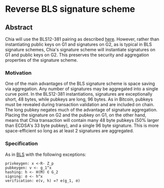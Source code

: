 # Reverse BLS signature scheme

## Abstract

Chia will use the BLS12-381 pairing as described [here](https://github.com/ebfull/pairing/tree/master/src/bls12_381). However, rather than instantiating public keys on G1 and signatures on G2, as is typical in BLS signature schemes, Chia's signature scheme will instantiate signatures on G1 and public keys on G2. This preserves the security and aggregation properties of the signature scheme.

### Motivation

One of the main advantages of the BLS signature scheme is space saving via aggregation. Any number of signatures may be aggregated into a single curve point. In the BLS12-381 instantiations, signatures are exceptionally short, 48 bytes, while pubkeys are long, 96 bytes. As in Bitcoin, pubkeys must be revealed during transaction validation and are included on chain. The long pubkey negates much of the advantage of signature aggregation. Placing the signature on G2 and the pubkey on G1, on the other hand, means that Chia transaction will contain many 48 byte pubkeys (50% larger than ECDSA's 33 byte pubkey), and a single 96 byte signature. This is more space-efficient so long as at least 2 signatures are aggregated.

### Specification

As in [BLS](https://cseweb.ucsd.edu/~hovav/dist/sigs.pdf) with the following exceptions:

```
privkeygen: x <-R- Z_p
pubkeygen: v <- g_1^x
hashing: h <- H(M) ∈ G_2
signing: σ <- h^x
verification: e(v, h) =? e(g_1, σ)
```
